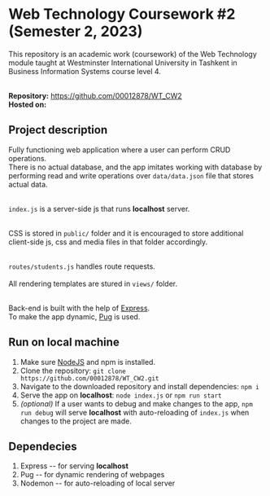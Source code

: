 # Web Technology Coursework \#2 (Semester 2, 2023)

This repository is an academic work (coursework) of the Web Technology module taught at Westminster International University in Tashkent in Business Information Systems course level 4.<br><br>

**Repository:** https://github.com/00012878/WT_CW2<br>
**Hosted on:** 

## Project description
Fully functioning web application where a user can perform CRUD operations.<br>
There is no actual database, and the app imitates working with database by performing read and write operations over `data/data.json` file that stores actual data.<br><br>

`index.js` is a server-side js that runs **localhost** server.<br><br>

CSS is stored in `public/` folder and it is encouraged to store additional client-side js, css and media files in that folder accordingly.<br><br>

`routes/students.js` handles route requests.<br><br>
All rendering templates are stured in `views/` folder.<br><br>

Back-end is built with the help of [Express](https://expressjs.com/).<br>
To make the app dynamic, [Pug](https://pugjs.org) is used.<br>


## Run on local machine
1. Make sure [NodeJS](https://nodejs.org/) and npm is installed.
2. Clone the repository: `git clone https://github.com/00012878/WT_CW2.git`
3. Navigate to the downloaded repository and install dependencies: `npm i`
4. Serve the app on **localhost**: `node index.js` or `npm run start`
5. *(optional)* If a user wants to debug and make changes to the app, `npm run debug` will serve **localhost** with auto-reloading of `index.js` when changes to the project are made.


## Dependecies
1. Express -- for serving **localhost**
2. Pug -- for dynamic rendering of webpages
3. Nodemon -- for auto-reloading of local server 